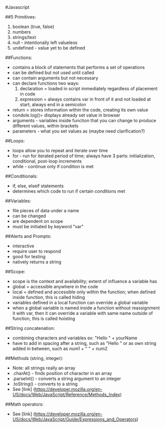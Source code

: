 #Javascript

##5 Primitives:
  1. boolean (true, false)
  2. numbers
  3. strings/text
  4. null - intentionally left valueless
  5. undefined - value yet to be defined

##Functions:
  - contains a block of statements that performs a set of operations
  - can be defined but not used until called
  - can contain arguments but not necessary
  - can declare functions two ways:
    1. declaration = loaded in script immediately regardless of placement in code
    2. expression = always contains var in front of it and not loaded at start; always end in a semicolon
  - return = stores information within the code, creating its own value
  - condole.log()= displays already set value in browser
  - arguments - variables inside function that you can change to produce different values, within brackets
  - parameters - what you set values as (maybe need clarification?)

##Loops:
  - loops allow you to repeat and iterate over time
  - for - run for iterated period of time; always have 3 parts: initialization, conditional, post-loop increments
  - while - continue only if condition is met

##Conditionals:
  - if, else, elseif statements
  - determines which code to run if certain conditions met

##Variables:
  - file pieces of data under a name
  - can be changed
  - are dependent on scope
  - must be initiated by keyword "var"

##Alerts and Prompts:
  - interactive
  - require user to respond
  - good for testing
  - natively returns a string

##Scope:
  - scope is the context and availability; extent of influence a variable has
  - global = accessible anywhere in the code
  - local = defined and accessible only within the function; when defined inside function, this is called hiding
  - variables defined in a local function can override a global variable
  - when a global variable is named inside a function without reassignment it with var, then it can override a variable with same name outside of function, this is called hoisting

##String concatenation:
  - combining characters and variables ex: "Hello " + yourName
  - have to add in spacing after a string, such as "Hello " or as own string added in between, such as num1 + " " + num2

##Methods (string, integer):
  - Note: all strings really an array
  - .charAt() - finds position of character in an array
  - .parseInt() - converts a string argument to an integer
  - .toString() - converts to a string
  - See [link] (https://developer.mozilla.org/en-US/docs/Web/JavaScript/Reference/Methods_Index)

##Math operators:
  - See [link] (https://developer.mozilla.org/en-US/docs/Web/JavaScript/Guide/Expressions_and_Operators)
